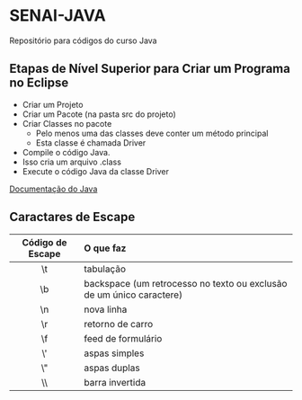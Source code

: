 # SENAI-JAVA
Repositório para códigos do curso Java

## Etapas de Nível Superior para Criar um Programa no Eclipse
+ Criar um Projeto
+ Criar um Pacote (na pasta src do projeto)
+ Criar Classes no pacote
    + Pelo menos uma das classes deve conter um método principal
    + Esta classe é chamada Driver
+ Compile o código Java.
+ Isso cria um arquivo .class
+ Execute o código Java da classe Driver

[Documentação do Java](https://docs.oracle.com/en/java/javase/18/docs/api/allclasses-index.html)

## Caractares de Escape
Código de Escape  | O que faz
:---------------: | :----------
\\t  | tabulação
\\b | backspace (um retrocesso no texto ou exclusão de um único caractere)
\\n | nova linha
\\r | retorno de carro
\\f | feed de formulário
\\' | aspas simples
\\" | aspas duplas
\\\ | barra invertida